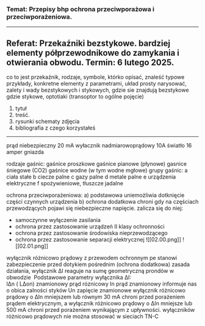 ### Temat: Przepisy bhp ochrona przeciwporażowa i przeciwporażeniowa. 
-------------------------------------------------
## Referat: Przekaźniki bezstykowe. bardziej elementy półprzewodnikowe do zamykania i otwierania obwodu. Termin: 6 lutego 2025.
co to jest przekaźnik, rodzaje, symbole, którko opisać, znaleść typowe przykłady,
konkretne elementy z parametrami, układ prosty narysować, zalety i wady bezstykowych i stykowych, 
gdzie sie znajdują bezstykowe gdzie stykowe, optotiaki (transoptor to ogólne pojęcie)
1. tytuł 
2. treść. 
3. rysunki schematy zdjęcia 
4. bibliografia   z czego korzystałeś 
-------------------------------------------------
prąd niebezpieczny 20 mA 
wyłacznik nadmiarowoprądowy 10A światło 16 amper gniazda

rodzaje gaśnic: 
gaśnice proszkowe
gaśnice pianowe (płynowe)
gasnice śniegowe (CO2)
gaśnice wodne (w tym wodne mgłowe)
grupy gaśnic: 
a ciała stałe
b ciecze palne 
c gazy palne 
d metale palne 
e urządzenia elektryczne
f spożywieniowe, tłuszcze jadalne 

ochrona przeciwporażeniowa: 
a) podstawowa uniemożliwia dotknięcie części czynnych urządzenia 
b) ochrona dodatkowa chroni gdy na częściach przewodzących pojawi się niebezpieczne napięcie. 
zalicza się do niej: 
- samoczynne wyłączenie zasilania 
- ochrona przez zastosowanie urządzeń II klasy ochronności 
- ochrona przez zastosowanie środowiska nieprzewodzącego
- ochrona przez zastosowanie separacji elektrycznej 
![[02.00.png]]
![[02.01.png]]

wyłącznik różnicowo prądowy z przewodem ochronnym pe stanowi zabezpieczenie przed dotykiem pośrednim (ochrona dodatkowa)
zasada działania, wyłącznik ΔI reaguje na sumę geometryczną prondów w obwodzie 
Podstawowe parametry wyłącznika ΔI:  
IΔn ( LΔon) znamionowy prąd róznicowy 
In prąd znamionowy informuje nas o obica zalności styków
Un zapięcie znamionowe 
wyłącznik różnicowo prądowy o ΔIn mniejszem lub równym 30 mA chroni przed porażeniem prądem elektrycznym, a wyłącznik różnicowo prądowy o ΔIn mniejsze lub 500 mA chroni przed porażeniem wynikającym z upływności.
wyłączników różnicowo prądowych nie można stosować w sieciach TN-C 
